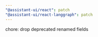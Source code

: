 ```yaml
---
"@assistant-ui/react": patch
"@assistant-ui/react-langgraph": patch
---
```


chore: drop deprecated renamed fields
